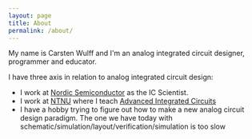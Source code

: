 ```yaml
---
layout: page
title: About
permalink: /about/
---
```


My name is Carsten Wulff and I'm an analog integrated circuit designer,
programmer and  educator.

I have three axis in relation to analog integrated circuit design:

- I work at [Nordic Semiconductor](https://www.nordicsemi.com) as the IC Scientist.
- I work at [NTNU](https://ntnu.no) where I teach [Advanced Integrated
  Circuits](https://www.ntnu.edu/studies/courses/TFE4188#tab=omEmnet)
- I have a hobby trying to figure out how to make a new analog circuit design
  paradigm. The one we have today with
  schematic/simulation/layout/verification/simulation is too slow

